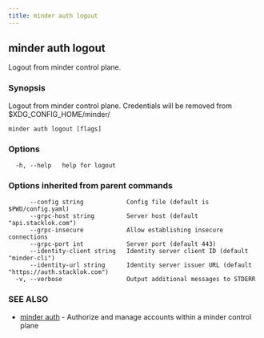 ```yaml
---
title: minder auth logout
---
```

## minder auth logout

Logout from minder control plane.

### Synopsis

Logout from minder control plane. Credentials will be removed from $XDG_CONFIG_HOME/minder/

```
minder auth logout [flags]
```

### Options

```
  -h, --help   help for logout
```

### Options inherited from parent commands

```
      --config string            Config file (default is $PWD/config.yaml)
      --grpc-host string         Server host (default "api.stacklok.com")
      --grpc-insecure            Allow establishing insecure connections
      --grpc-port int            Server port (default 443)
      --identity-client string   Identity server client ID (default "minder-cli")
      --identity-url string      Identity server issuer URL (default "https://auth.stacklok.com")
  -v, --verbose                  Output additional messages to STDERR
```

### SEE ALSO

* [minder auth](minder_auth.md)	 - Authorize and manage accounts within a minder control plane

